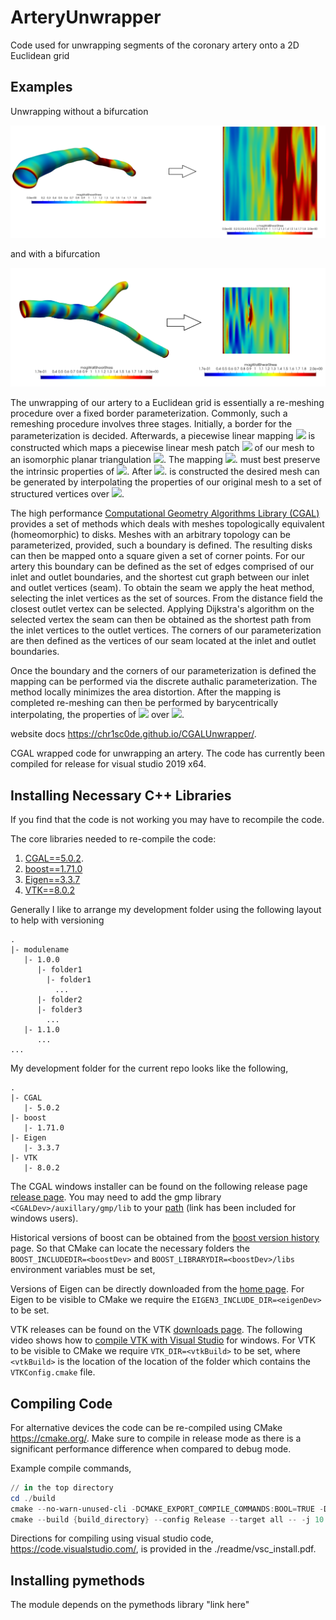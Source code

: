 # ArteryUnwrapper

Code used for unwrapping segments of the coronary artery onto a 2D Euclidean grid

## Examples

Unwrapping without a bifurcation

![alt](./images/unwrapping.PNG)

and with a bifurcation

![alt](./images/unwrapping_bifurcation.PNG)

The unwrapping of our artery to a Euclidean grid is essentially a
re-meshing procedure over a fixed border parameterization.
Commonly, such a remeshing procedure involves three stages. Initially, a border for
the parameterization is decided. Afterwards, a piecewise linear mapping <img
src="https://render.githubusercontent.com/render/math?math=\Psi"> is constructed
which maps a piecewise linear mesh patch <img
src="https://render.githubusercontent.com/render/math?math=M"> of our mesh to an
isomorphic planar triangulation <img
src="https://render.githubusercontent.com/render/math?math=$U\in \rm I\!R^2$">. The
mapping <img src="https://render.githubusercontent.com/render/math?math=$\Psi$">.
must best preserve the intrinsic properties of <img
src="https://render.githubusercontent.com/render/math?math=$M$">. After <img
src="https://render.githubusercontent.com/render/math?math=$\Psi$">. is constructed
the desired mesh can be generated by interpolating the properties of our original
mesh to a set of structured vertices over <img
src="https://render.githubusercontent.com/render/math?math=$U$">.

The high performance [Computational Geometry Algorithms Library
(CGAL)](https://www.cgal.org/) provides a set of methods which deals with meshes
topologically equivalent (homeomorphic) to disks. Meshes with an arbitrary topology
can be parameterized, provided, such a boundary is defined. The resulting disks can
then be mapped onto a square given a set of corner points. For our artery this
boundary can be defined as the set of edges comprised of our inlet and outlet
boundaries, and the shortest cut graph between our inlet and outlet vertices (seam).
To obtain the seam we apply the heat method, selecting the inlet vertices as the set
of sources. From the distance field the closest outlet vertex can be selected.
Applying Dijkstra's algorithm on the selected vertex the seam can then be obtained as
the shortest path from the inlet vertices to the outlet vertices. The corners of our
parameterization are then defined as the vertices of our seam located at the inlet
and outlet boundaries.

Once the boundary and the corners of our parameterization is defined the mapping can
be performed via the discrete authalic parameterization. The method locally minimizes
the area distortion. After the mapping is completed re-meshing can then be performed
by barycentrically interpolating, the properties of <img
src="https://render.githubusercontent.com/render/math?math=$M$"> over <img
src="https://render.githubusercontent.com/render/math?math=$U$">.

website docs https://chr1sc0de.github.io/CGALUnwrapper/.

CGAL wrapped code for unwrapping an artery. The code has currently been compiled for
release for visual studio 2019 x64.

## Installing Necessary C++ Libraries

If you find that the code is not working you may have to recompile the code.

The core libraries needed to re-compile the code:

1. [CGAL==5.0.2](https://www.cgal.org/).
2. [boost==1.71.0](https://www.boost.org/)
3. [Eigen==3.3.7](http://eigen.tuxfamily.org/index.php?title=Main_Page)
4. [VTK==8.0.2](https://vtk.org/)

Generally I like to arrange my development folder using the following layout to help
with versioning

````folders
.
|- modulename
   |- 1.0.0
      |- folder1
        |- folder1
          ...
      |- folder2
      |- folder3
        ...
   |- 1.1.0
      ...
...
````

My development folder for the current repo looks like the following,

````folders
.
|- CGAL
   |- 5.0.2
|- boost
   |- 1.71.0
|- Eigen
   |- 3.3.7
|- VTK
   |- 8.0.2

````

The CGAL windows installer can be found on the following release page [release page](https://github.com/CGAL/cgal/releases). You may need to add the gmp library `<CGALDev>/auxillary/gmp/lib` to your [path](https://www.techjunkie.com/environment-variables-windows-10/) (link has been included for windows users).

Historical versions of boost can be obtained from the [boost version history](https://www.boost.org/users/history/) page. So that CMake can locate the necessary folders the `BOOST_INCLUDEDIR=<boostDev>` and `BOOST_LIBRARYDIR=<boostDev>/libs` environment variables must be set,

Versions of Eigen can be directly downloaded from the [home page](http://eigen.tuxfamily.org/index.php?title=Main_Page). For Eigen to be visible to CMake we require the `EIGEN3_INCLUDE_DIR=<eigenDev>` to be set.

VTK releases can be found on the VTK [downloads page](https://vtk.org/download/). The following video shows how to [compile VTK with Visual Studio](https://www.youtube.com/watch?v=IgvbhyDh8r0) for windows. For VTK to be visible to CMake we require `VTK_DIR=<vtkBuild>` to be set, where `<vtkBuild>` is the location of the location of the folder which contains the `VTKConfig.cmake` file.

## Compiling Code

For alternative devices the code can be re-compiled using CMake https://cmake.org/. Make sure to compile in release mode as there is a significant performance difference when compared to debug mode.

Example compile commands,

````powershell
// in the top directory
cd ./build
cmake --no-warn-unused-cli -DCMAKE_EXPORT_COMPILE_COMMANDS:BOOL=TRUE -DCMAKE_BUILD_TYPE:STRING=Release -H{top_directory} -B{build_directory} -G Ninja
cmake --build {build_directory} --config Release --target all -- -j 10
````

Directions for compiling using visual studio code, https://code.visualstudio.com/, is provided in the ./readme/vsc_install.pdf.

## Installing pymethods

The module depends on the pymethods library "link here"
